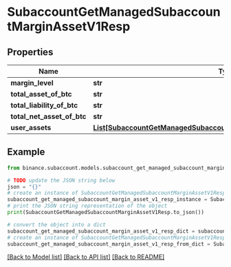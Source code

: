 # SubaccountGetManagedSubaccountMarginAssetV1Resp


## Properties

Name | Type | Description | Notes
------------ | ------------- | ------------- | -------------
**margin_level** | **str** |  | [optional] 
**total_asset_of_btc** | **str** |  | [optional] 
**total_liability_of_btc** | **str** |  | [optional] 
**total_net_asset_of_btc** | **str** |  | [optional] 
**user_assets** | [**List[SubaccountGetManagedSubaccountMarginAssetV1RespUserAssetsInner]**](SubaccountGetManagedSubaccountMarginAssetV1RespUserAssetsInner.md) |  | [optional] 

## Example

```python
from binance.subaccount.models.subaccount_get_managed_subaccount_margin_asset_v1_resp import SubaccountGetManagedSubaccountMarginAssetV1Resp

# TODO update the JSON string below
json = "{}"
# create an instance of SubaccountGetManagedSubaccountMarginAssetV1Resp from a JSON string
subaccount_get_managed_subaccount_margin_asset_v1_resp_instance = SubaccountGetManagedSubaccountMarginAssetV1Resp.from_json(json)
# print the JSON string representation of the object
print(SubaccountGetManagedSubaccountMarginAssetV1Resp.to_json())

# convert the object into a dict
subaccount_get_managed_subaccount_margin_asset_v1_resp_dict = subaccount_get_managed_subaccount_margin_asset_v1_resp_instance.to_dict()
# create an instance of SubaccountGetManagedSubaccountMarginAssetV1Resp from a dict
subaccount_get_managed_subaccount_margin_asset_v1_resp_from_dict = SubaccountGetManagedSubaccountMarginAssetV1Resp.from_dict(subaccount_get_managed_subaccount_margin_asset_v1_resp_dict)
```
[[Back to Model list]](../README.md#documentation-for-models) [[Back to API list]](../README.md#documentation-for-api-endpoints) [[Back to README]](../README.md)


